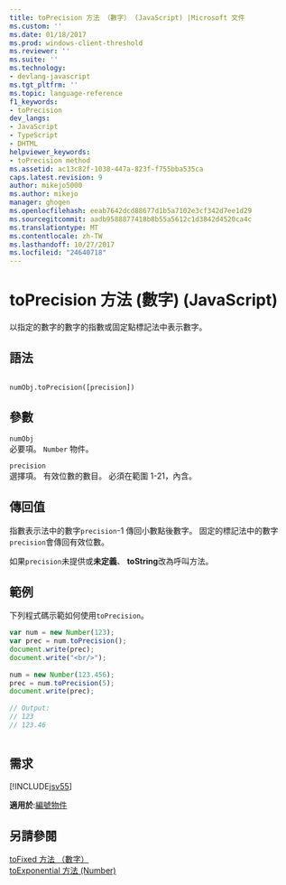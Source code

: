```yaml
---
title: toPrecision 方法 （數字） (JavaScript) |Microsoft 文件
ms.custom: ''
ms.date: 01/18/2017
ms.prod: windows-client-threshold
ms.reviewer: ''
ms.suite: ''
ms.technology:
- devlang-javascript
ms.tgt_pltfrm: ''
ms.topic: language-reference
f1_keywords:
- toPrecision
dev_langs:
- JavaScript
- TypeScript
- DHTML
helpviewer_keywords:
- toPrecision method
ms.assetid: ac13c82f-1038-447a-823f-f755bba535ca
caps.latest.revision: 9
author: mikejo5000
ms.author: mikejo
manager: ghogen
ms.openlocfilehash: eeab7642dcd88677d1b5a7102e3cf342d7ee1d29
ms.sourcegitcommit: aadb9588877418b8b55a5612c1d3842d4520ca4c
ms.translationtype: MT
ms.contentlocale: zh-TW
ms.lasthandoff: 10/27/2017
ms.locfileid: "24640718"
---
```

# <a name="toprecision-method-number-javascript"></a>toPrecision 方法 (數字) (JavaScript)
以指定的數字的數字的指數或固定點標記法中表示數字。  
  
## <a name="syntax"></a>語法  
  
```  
  
numObj.toPrecision([precision])  
```  
  
## <a name="parameters"></a>參數  
 `numObj`  
 必要項。 `Number` 物件。  
  
 `precision`  
 選擇項。 有效位數的數目。 必須在範圍 1-21，內含。  
  
## <a name="return-value"></a>傳回值  
 指數表示法中的數字`precision`-1 傳回小數點後數字。 固定的標記法中的數字`precision`會傳回有效位數。  
  
 如果`precision`未提供或**未定義**、 **toString**改為呼叫方法。  
  
## <a name="example"></a>範例  
 下列程式碼示範如何使用`toPrecision`。  
  
```JavaScript  
var num = new Number(123);  
var prec = num.toPrecision();  
document.write(prec);  
document.write("<br/>");  
  
num = new Number(123.456);  
prec = num.toPrecision(5);  
document.write(prec);  
  
// Output:  
// 123  
// 123.46  
  
```  
  
## <a name="requirements"></a>需求  
 [!INCLUDE[jsv55](../../javascript/reference/includes/jsv55-md.md)]  
  
 **適用於**:[編號物件](../../javascript/reference/number-object-javascript.md)  
  
## <a name="see-also"></a>另請參閱  
 [toFixed 方法 （數字）](../../javascript/reference/tofixed-method-number-javascript.md)   
 [toExponential 方法 (Number)](../../javascript/reference/toexponential-method-number-javascript.md)